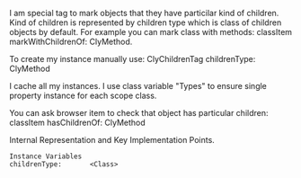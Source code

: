 I am special tag to mark objects that they have particilar kind of children. Kind of children is represented by children type which is class of children objects by default.
For example you can mark class with methods:
	classItem markWithChildrenOf: ClyMethod.

To create my instance manually use:
	ClyChildrenTag childrenType: ClyMethod

I cache all my instances. I use class variable "Types" to ensure single property instance for each scope class.
	
You can ask browser item to check that object has particular children:
	classItem hasChildrenOf: ClyMethod

Internal Representation and Key Implementation Points.

    Instance Variables
	childrenType:		<Class>
